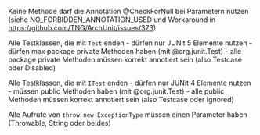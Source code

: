 Keine Methode darf die Annotation @CheckForNull bei Parametern nutzen 
(siehe NO_FORBIDDEN_ANNOTATION_USED und Workaround in https://github.com/TNG/ArchUnit/issues/373)

Alle Testklassen, die mit `Test` enden
    - dürfen nur JUNit 5 Elemente nutzen
    - dürfen max package private Methoden haben (mit @org.junit.Test)
    - alle package private Methoden müssen korrekt annotiert sein (also Testcase oder Disabled)

Alle Testklassen, die mit `ITest` enden
    - dürfen nur JUNit 4 Elemente nutzen
    - müssen public Methoden haben (mit @org.junit.Test)
    - alle public Methoden müssen korrekt annotiert sein (also Testcase oder Ignored)
    
Alle Aufrufe von `throw new ExceptionType` müssen einen Parameter haben (Throwable, String oder beides)
